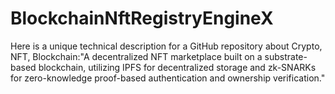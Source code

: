 # BlockchainNftRegistryEngineX
Here is a unique technical description for a GitHub repository about Crypto, NFT, Blockchain:"A decentralized NFT marketplace built on a substrate-based blockchain, utilizing IPFS for decentralized storage and zk-SNARKs for zero-knowledge proof-based authentication and ownership verification."
